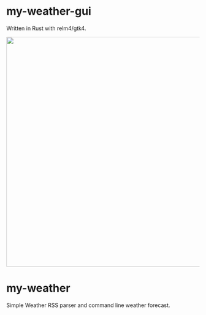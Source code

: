 # my-weather-gui
Written in Rust with relm4/gtk4.

<img src="https://user-images.githubusercontent.com/33698065/211713827-dafdacfd-931f-4198-8e6a-fc72053ee394.png" width=600/>

# my-weather
Simple Weather RSS parser and command line weather forecast.
